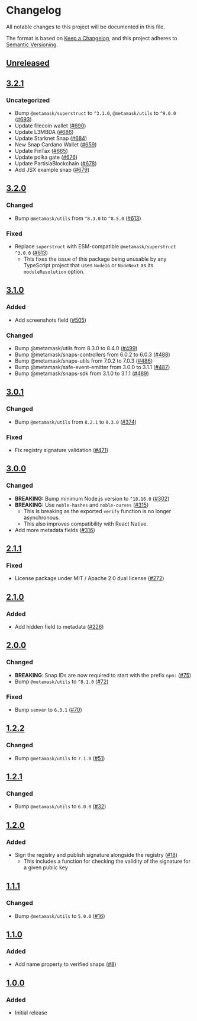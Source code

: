 # Changelog
All notable changes to this project will be documented in this file.

The format is based on [Keep a Changelog](https://keepachangelog.com/en/1.0.0/),
and this project adheres to [Semantic Versioning](https://semver.org/spec/v2.0.0.html).

## [Unreleased]

## [3.2.1]
### Uncategorized
- Bump `@metamask/superstruct` to `^3.1.0`, `@metamask/utils` to `^9.0.0` ([#693](https://github.com/MetaMask/snaps-registry/pull/693))
- Update filecoin wallet ([#690](https://github.com/MetaMask/snaps-registry/pull/690))
- Update L3MBDA ([#686](https://github.com/MetaMask/snaps-registry/pull/686))
- Update Starknet Snap ([#684](https://github.com/MetaMask/snaps-registry/pull/684))
- New Snap Cardano Wallet ([#659](https://github.com/MetaMask/snaps-registry/pull/659))
- Update FinTax ([#665](https://github.com/MetaMask/snaps-registry/pull/665))
- Update polka gate ([#676](https://github.com/MetaMask/snaps-registry/pull/676))
- Update PartisiaBlockchain ([#678](https://github.com/MetaMask/snaps-registry/pull/678))
- Add JSX example snap ([#679](https://github.com/MetaMask/snaps-registry/pull/679))

## [3.2.0]
### Changed
- Bump `@metamask/utils` from `^8.3.0` to `^8.5.0` ([#613](https://github.com/MetaMask/snaps-registry/pull/613))

### Fixed
- Replace `superstruct` with ESM-compatible `@metamask/superstruct` `^3.0.0` ([#613](https://github.com/MetaMask/snaps-registry/pull/613))
  - This fixes the issue of this package being unusable by any TypeScript project that uses `Node16` or `NodeNext` as its `moduleResolution` option.

## [3.1.0]
### Added
- Add screenshots field ([#505](https://github.com/MetaMask/snaps-registry/pull/505))

### Changed
- Bump @metamask/utils from 8.3.0 to 8.4.0 ([#499](https://github.com/MetaMask/snaps-registry/pull/499))
- Bump @metamask/snaps-controllers from 6.0.2 to 6.0.3 ([#488](https://github.com/MetaMask/snaps-registry/pull/488))
- Bump @metamask/snaps-utils from 7.0.2 to 7.0.3 ([#486](https://github.com/MetaMask/snaps-registry/pull/486))
- Bump @metamask/safe-event-emitter from 3.0.0 to 3.1.1 ([#487](https://github.com/MetaMask/snaps-registry/pull/487))
- Bump @metamask/snaps-sdk from 3.1.0 to 3.1.1 ([#489](https://github.com/MetaMask/snaps-registry/pull/489))

## [3.0.1]
### Changed
- Bump `@metamask/utils` from `8.2.1` to `8.3.0` ([#374](https://github.com/MetaMask/snaps-registry/pull/374))

### Fixed
- Fix registry signature validation ([#471](https://github.com/MetaMask/snaps-registry/pull/471))

## [3.0.0]
### Changed
- **BREAKING:** Bump minimum Node.js version to `^18.16.0` ([#302](https://github.com/MetaMask/snaps-registry/pull/302))
- **BREAKING:** Use `noble-hashes` and `noble-curves` ([#315](https://github.com/MetaMask/snaps-registry/pull/315))
  - This is breaking as the exported `verify` function is no longer asynchronous.
  - This also improves compatibility with React Native.
- Add more metadata fields ([#316](https://github.com/MetaMask/snaps-registry/pull/316))

## [2.1.1]
### Fixed
- License package under MIT / Apache 2.0 dual license ([#272](https://github.com/MetaMask/snaps-registry/pull/272))

## [2.1.0]
### Added
- Add hidden field to metadata ([#226](https://github.com/MetaMask/snaps-registry/pull/226))

## [2.0.0]
### Changed
- **BREAKING**: Snap IDs are now required to start with the prefix `npm:` ([#75](https://github.com/MetaMask/snaps-registry/pull/75))
- Bump `@metamask/utils` to `^8.1.0` ([#72](https://github.com/MetaMask/snaps-registry/pull/72))

### Fixed
- Bump `semver` to `6.3.1` ([#70](https://github.com/MetaMask/snaps-registry/pull/70))

## [1.2.2]
### Changed
- Bump `@metamask/utils` to `7.1.0` ([#51](https://github.com/MetaMask/snaps-registry/pull/51))

## [1.2.1]
### Changed
- Bump `@metamask/utils` to `6.0.0` ([#32](https://github.com/MetaMask/snaps-registry/pull/32))

## [1.2.0]
### Added
- Sign the registry and publish signature alongside the registry ([#18](https://github.com/MetaMask/snaps-registry/pull/18))
  - This includes a function for checking the validity of the signature for a given public key

## [1.1.1]
### Changed
- Bump `@metamask/utils` to `5.0.0` ([#16](https://github.com/MetaMask/snaps-registry/pull/16))

## [1.1.0]
### Added
- Add name property to verified snaps ([#8](https://github.com/MetaMask/snaps-registry/pull/8))

## [1.0.0]
### Added
- Initial release

[Unreleased]: https://github.com/MetaMask/snaps-registry/compare/v3.2.1...HEAD
[3.2.1]: https://github.com/MetaMask/snaps-registry/compare/v3.2.0...v3.2.1
[3.2.0]: https://github.com/MetaMask/snaps-registry/compare/v3.1.0...v3.2.0
[3.1.0]: https://github.com/MetaMask/snaps-registry/compare/v3.0.1...v3.1.0
[3.0.1]: https://github.com/MetaMask/snaps-registry/compare/v3.0.0...v3.0.1
[3.0.0]: https://github.com/MetaMask/snaps-registry/compare/v2.1.1...v3.0.0
[2.1.1]: https://github.com/MetaMask/snaps-registry/compare/v2.1.0...v2.1.1
[2.1.0]: https://github.com/MetaMask/snaps-registry/compare/v2.0.0...v2.1.0
[2.0.0]: https://github.com/MetaMask/snaps-registry/compare/v1.2.2...v2.0.0
[1.2.2]: https://github.com/MetaMask/snaps-registry/compare/v1.2.1...v1.2.2
[1.2.1]: https://github.com/MetaMask/snaps-registry/compare/v1.2.0...v1.2.1
[1.2.0]: https://github.com/MetaMask/snaps-registry/compare/v1.1.1...v1.2.0
[1.1.1]: https://github.com/MetaMask/snaps-registry/compare/v1.1.0...v1.1.1
[1.1.0]: https://github.com/MetaMask/snaps-registry/compare/v1.0.0...v1.1.0
[1.0.0]: https://github.com/MetaMask/snaps-registry/releases/tag/v1.0.0
